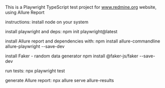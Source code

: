 This is a Playwright TypeScript test project for www.redmine.org website, using Allure Report

instructions:
install node on your system

install playwright and deps:
    npm init playwright@latest

install Allure report and dependencies with:
    npm install allure-commandline allure-playwright --save-dev

install Faker - random data generator
    npm install @faker-js/faker --save-dev

run tests:
    npx playwright test

generate Allure report:
    npx allure serve allure-results
